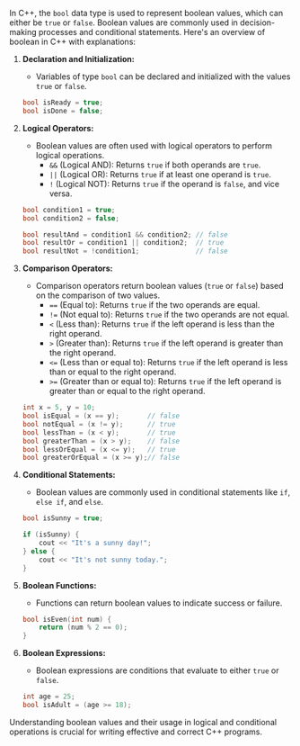 In C++, the `bool` data type is used to represent boolean values, which can either be `true` or `false`. Boolean values are commonly used in decision-making processes and conditional statements. Here's an overview of boolean in C++ with explanations:

1. **Declaration and Initialization:**
   - Variables of type `bool` can be declared and initialized with the values `true` or `false`.

   ```cpp
   bool isReady = true;
   bool isDone = false;
   ```

2. **Logical Operators:**
   - Boolean values are often used with logical operators to perform logical operations.
     - `&&` (Logical AND): Returns `true` if both operands are `true`.
     - `||` (Logical OR): Returns `true` if at least one operand is `true`.
     - `!` (Logical NOT): Returns `true` if the operand is `false`, and vice versa.

   ```cpp
   bool condition1 = true;
   bool condition2 = false;

   bool resultAnd = condition1 && condition2; // false
   bool resultOr = condition1 || condition2;  // true
   bool resultNot = !condition1;              // false
   ```

3. **Comparison Operators:**
   - Comparison operators return boolean values (`true` or `false`) based on the comparison of two values.
     - `==` (Equal to): Returns `true` if the two operands are equal.
     - `!=` (Not equal to): Returns `true` if the two operands are not equal.
     - `<` (Less than): Returns `true` if the left operand is less than the right operand.
     - `>` (Greater than): Returns `true` if the left operand is greater than the right operand.
     - `<=` (Less than or equal to): Returns `true` if the left operand is less than or equal to the right operand.
     - `>=` (Greater than or equal to): Returns `true` if the left operand is greater than or equal to the right operand.

   ```cpp
   int x = 5, y = 10;
   bool isEqual = (x == y);       // false
   bool notEqual = (x != y);      // true
   bool lessThan = (x < y);       // true
   bool greaterThan = (x > y);    // false
   bool lessOrEqual = (x <= y);   // true
   bool greaterOrEqual = (x >= y);// false
   ```

4. **Conditional Statements:**
   - Boolean values are commonly used in conditional statements like `if`, `else if`, and `else`.

   ```cpp
   bool isSunny = true;

   if (isSunny) {
       cout << "It's a sunny day!";
   } else {
       cout << "It's not sunny today.";
   }
   ```

5. **Boolean Functions:**
   - Functions can return boolean values to indicate success or failure.

   ```cpp
   bool isEven(int num) {
       return (num % 2 == 0);
   }
   ```

6. **Boolean Expressions:**
   - Boolean expressions are conditions that evaluate to either `true` or `false`.

   ```cpp
   int age = 25;
   bool isAdult = (age >= 18);
   ```

Understanding boolean values and their usage in logical and conditional operations is crucial for writing effective and correct C++ programs.  
